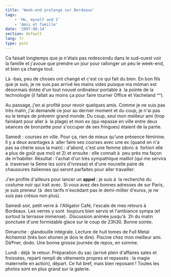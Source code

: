 ```yaml
---
title: 'Week-end prolongé sur Bordeaux'
tags:
    - 'Me, myself and I'
    - 'Amis et famille'
date: '2007-08-14'
section: default
lang: fr
type: post
---
```


Ca faisait longtemps que je n'étais pas redescendu dans le sud-ouest voir la famille et j'avoue que prendre un jour pour rallonger un peu le week-end, et bien ça change tout.

Là -bas, peu de choses ont changé et c'est ce qui fait du bien. En bon fils que je suis, je ne suis pas arrivé les mains vides puisque ma môman est désormais dotée d'un tout nouvel ordinateur portable&nbsp;à  la pointe de la technologie&nbsp;(il fallait au moins ça pour faire tourner&nbsp;Office et Vacheland ^^).

Au passage, j'en ai profité pour revoir quelques amis. Comme je ne suis pas très malin, j'ai demandé ce jour au dernier moment et du coup, je n'ai pas eu le temps de prévenir grand monde. Du coup, seul mon meilleur ami (trop fainéant pour aller à  la plage) et mon ex (qui repasse en ville entre deux séances de bronzette pour s'occuper de ses fringues) étaient de la partie.

Samedi&nbsp;: courses en ville. Pour ça, rien de mieux qu'une présence féminine. Il y a deux avantages à  aller faire ses courses avec une ex (quand on n'a pas sa chérie sous la main)&nbsp;:&nbsp;d'abord, c'est une femme (donc à  fortiori elle a plus de go&ucirc;t que moi) et 2)&nbsp;et&nbsp;ensuite&nbsp;:&nbsp;elle connait à  peu près ma façon de m'habiller. Résultat&nbsp;: l'achat d'un très sympathique maillot (qui me servira à  traverser la Seine les soirs d'ivresse) et d'une nouvelle paire de chaussures italiennes qui seront parfaites pour aller travailler.

J'en profite d'ailleurs pour lancer un **appel**&nbsp;: je suis à  la recherche du costume noir qui irait avec. Si vous avez des bonnes adresses de&nbsp;sur Paris, je suis preneur (à  des tarifs n'excédant pas le demi-millier d'euros, je ne suis pas crésus non plus).

Samedi soir, petit verre à  l'Alligator Café, l'escale de mes retours à  Bordeaux. Les verres y sont&nbsp; toujours bien servis et l'ambiance sympa (et surtout la terrasse immense).&nbsp; Discussion animée jusqu'à  2h du matin ponctuée d'une formidable glace sur le coup de 23h30\. Bonne soirée.

Dimanche&nbsp;: glandouille intégrale. Lecture de huit tomes de Full Metal Alchemist (très bon shonen je dois le dire). Piscine chez mon meilleur ami. Dà®ner, dodo. Une bonne grosse journée de repos, en somme.

Lundi&nbsp;: déjà  le retour. Préparation du sac (arrivé plein d'affaires sales et froissées, reparti rempli de vêtements propres et repassés&nbsp;: la magie maternelle en action), départ. Ce fut bref, mais bien reposant&nbsp;! Toutes les photos sont en plus grand sur la galerie.
